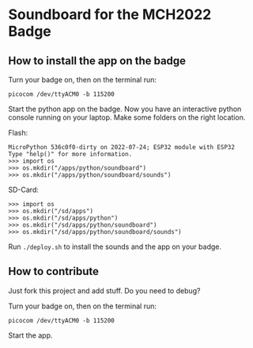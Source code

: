 # Soundboard for the MCH2022 Badge

## How to install the app on the badge

Turn your badge on, then on the terminal run:

```
picocom /dev/ttyACM0 -b 115200
```

Start the python app on the badge. Now you have an interactive python console running on your laptop. Make some folders on the right location.

Flash:

```
MicroPython 536c0f0-dirty on 2022-07-24; ESP32 module with ESP32
Type "help()" for more information.
>>> import os
>>> os.mkdir("/apps/python/soundboard")
>>> os.mkdir("/apps/python/soundboard/sounds")
```

SD-Card:

```
>>> import os
>>> os.mkdir("/sd/apps")
>>> os.mkdir("/sd/apps/python")
>>> os.mkdir("/sd/apps/python/soundboard")
>>> os.mkdir("/sd/apps/python/soundboard/sounds")
```

Run ```./deploy.sh``` to install the sounds and the app on your badge.

## How to contribute

Just fork this project and add stuff. Do you need to debug?

Turn your badge on, then on the terminal run:

```
picocom /dev/ttyACM0 -b 115200
```

Start the app.